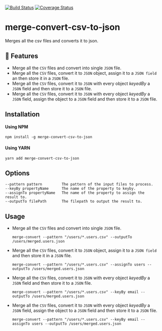 [![Build Status](https://travis-ci.org/nishant-jain-94/merge-convert-csv-to-json.svg?branch=master)](https://travis-ci.org/nishant-jain-94/merge-convert-csv-to-json) [![Coverage Status](https://coveralls.io/repos/github/nishant-jain-94/merge-convert-csv-to-json/badge.svg?branch=master)](https://coveralls.io/github/nishant-jain-94/merge-convert-csv-to-json?branch=master)

# merge-convert-csv-to-json

Merges all the csv files and converts it to json.

## :rocket: Features

- Merge all the `CSV` files and convert into single `JSON` file.
- Merge all the `CSV` files, convert it to `JSON` object, assign it to a `JSON field` an then store it in a `JSON` file.
- Merge all the `CSV` files, convert it to `JSON` with every object *keyedBy* a `JSON` field and then store it to a `JSON` file.
- Merge all the `CSV` files, convert it to `JSON` with every object *keyedBy* a `JSON` field, assign the object to a `JSON` field and then store it to a `JSON` file.


## Installation

#### Using NPM

```
npm install -g merge-convert-csv-to-json
```

#### Using YARN

```
yarn add merge-convert-csv-to-json
```

## Options

```
--pattern pattern         The pattern of the input files to process.
--keyBy propertyName      The name of the property to keyby.
--assignTo propertyName   The name of the property to assign the result to.
--outputTo filePath       The filepath to output the result to.
```

## Usage

- Merge all the `CSV` files and convert into single `JSON` file.
  ```
  merge-convert --pattern "/users/*.users.csv" --outputTo /users/merged.users.json
  ```
- Merge all the `CSV` files, convert it to `JSON` object, assign it to a `JSON field` and then store it in a `JSON` file.
  ```
  merge-convert --pattern "/users/*.users.csv" --assignTo users --outputTo /users/merged.users.json
  ```
- Merge all the `CSV` files, convert it to `JSON` with every object *keyedBy* a `JSON` field and then store it to a `JSON` file.
  ```
  merge-convert --pattern "/users/*.users.csv" --keyBy email --outputTo /users/merged.users.json
  ```
- Merge all the `CSV` files, convert it to `JSON` with every object *keyedBy* a `JSON` field, assign the object to a `JSON` field and then store it to a `JSON` file.
  ```
  merge-convert --pattern "/users/*.users.csv" --keyBy email --assignTo users --outputTo /users/merged.users.json
  ```
